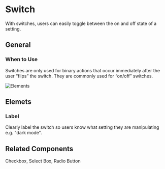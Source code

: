 # Switch

With switches, users can easily toggle between the on and off state of a setting.

## General

### When to Use

Switches are only used for binary actions that occur immediately after the user “flips” the switch. They are commonly used for “on/off” switches.

![Elements](/assets/3_components/switch/image-20200810093225678.png)

## Elemets

### Label

Clearly label the switch so users know what setting they are manipulating e.g. "dark mode".

## Related Components

Checkbox, Select Box, Radio Button

